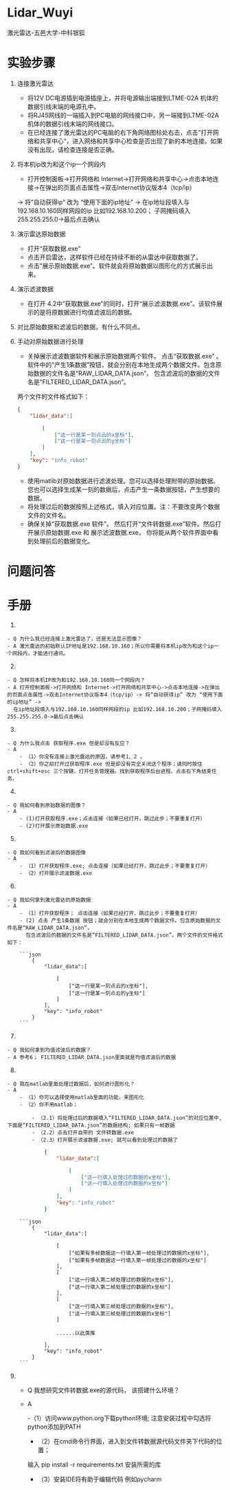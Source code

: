 # Lidar_Wuyi

激光雷达-五邑大学-中科银狐

# 实验步骤

1. 连接激光雷达

    - 将12V DC电源插到电源插座上，并将电源输出端接到LTME-02A 机体的数据引线末端的电源孔中。
    - 将RJ45网线的一端插入到PC电脑的网线接口中，另一端接到LTME-02A 机体的数据引线末端的网线接口。
    - 在已经连接了激光雷达的PC电脑的右下角网络图标处右击，点击”打开网络和共享中心“，进入网络和共享中心检查是否出现了新的本地连接。如果没有出现，请检查连接是否正确。

2. 将本机ip改为和这个ip一个网段内
    - 打开控制面板->打开网络和 Internet->打开网络和共享中心->点击本地连接->在弹出的页面点击属性->双击Internet协议版本4（tcp/ip）

   -> 将“自动获得ip” 改为 “使用下面的ip地址” -> 在ip地址段填入与192.168.10.160同样网段的ip 比如192.168.10.200； 子网掩码填入255.255.255.0->最后点击确认

3. 演示雷达原始数据

    - 打开“获取数据.exe”
    - 点击开启雷达，这样软件已经在持续不断的从雷达中获取数据了。
    - 点击”展示原始数据.exe”。软件就会将原始数据以图形化的方式展示出来。

4. 演示滤波数据

    - 在打开 4.2中”获取数据.exe”的同时，打开“展示滤波数据.exe”。该软件展示的是将原数据进行均值滤波后的数据。

5. 对比原始数据和滤波后的数据，有什么不同点。
6. 手动对原始数据进行处理

    - 关掉展示滤波数据软件和展示原始数据两个软件。 点击“获取数据.exe” 。软件中的“产生1条数据”按钮，就会分别在本地生成两个数据文件。包含原始数据的文件名是“RAW_LIDAR_DATA.json”，
      包含滤波后的数据的文件名是“FILTERED_LIDAR_DATA.json”。

    两个文件的文件格式如下：
    ``` json
    {
        "lidar_data":[

            [
                ["这一行是某一刻点云的x坐标"],
                ["这一行是某一刻点云的y坐标"]
            ]
        ],
        "key": "info_robot"
    }
    ```

    - 使用matlib对原始数据进行滤波处理。您可以选择处理附带的原始数据。您也可以选择生成某一刻的数据后，点击产生一条数据按钮，产生想要的数据。
    - 将处理过后的数据按照上述格式，填入对应位置。注：不要改变两个数据文件的文件名。
    - 确保关掉“获取数据.exe 软件”。 然后打开“文件转数据.exe”软件。然后打开展示原始数据.exe 和 展示滤波数据.exe。 你将能从两个软件界面中看到处理前后的数据变化。

# 问题问答

# 手册

1.

    - Q 为什么我已经连接上激光雷达了，还是无法显示图像？
    - A 激光雷达的初始默认IP地址是192.168.10.160；所以你需要将本机ip改为和这个ip一个网段内，才能进行通讯。

2.

    - Q 怎样将本机IP改为和192.168.10.160同一个网段内？
    - A 打开控制面板->打开网络和 Internet->打开网络和共享中心->点击本地连接->在弹出的页面点击属性->双击Internet协议版本4（tcp/ip）-> 将“自动获得ip” 改为 “使用下面的ip地址” ->
      在ip地址段填入与192.168.10.160同样网段的ip 比如192.168.10.200；子网掩码填入255.255.255.0->最后点击确认

3.

    - Q 为什么我点击 获取程序.exe 但是却没有反应？
    - A
        - （1）你没有连接上激光雷达的原因，请参考1、2 。
        - （2）你之前打开过获取程序.exe 但是却没有完全关闭这个程序；请同时按住 ctrl+shift+esc 三个按键，打开任务管理器。找到获取程序后台进程。点击右下角结束任务。

4.

    - Q 我如何看到原始数据的图像？
    - A
        - (1)打开获取程序.exe；点击连接（如果已经打开，跳过此步；不要重复打开）
        - (2)打开展示原始数据.exe

5.

    - Q 我如何看到滤波后的数据图像
    - A
        - （1）打开获取程序.exe; 点击连接（如果已经打开，跳过此步；不要重复打开）
        - （2）打开展示滤波数据.exe

6.

    - Q 我如何拿到激光雷达的原始数据
    - A
        - （1）打开获取程序； 点击连接（如果已经打开，跳过此步；不要重复打开）
        - (2) 点击 产生1条数据 按钮；就会分别在本地生成两个数据文件。包含原始数据的文件名是“RAW_LIDAR_DATA.json”，
          包含滤波后的数据的文件名是“FILTERED_LIDAR_DATA.json”。两个文件的文件格式如下：

        ```json
            {
                "lidar_data":[
    
                    [
                        ["这一行是某一刻点云的x坐标"],
                        ["这一行是某一刻点云的y坐标"]
                    ]
                ],
                "key": "info_robot"
            }
        ```

7.

    - Q 我如何拿到均值滤波后的数据？
    - A 参考6； FILTERED_LIDAR_DATA.json里面就是均值滤波后的数据

8.

    - Q 我在matlab里面处理过数据后，如何进行图形化？
    - A
        - （1）你可以选择使用matlab里面的功能，来图形化
        - （2）你不用matlab；

            - （2.1）将处理过后的数据填入“FILTERED_LIDAR_DATA.json”的对应位置中, 下面是“FILTERED_LIDAR_DATA.json”的数据结构; 如果只有一帧数据
            - （2.2）点击打开自带的 文件转数据.exe
            - （2.3）打开展示滤波数据.exe; 就可以看到处理过的数据了

``` json
            {
                "lidar_data":[

                    [
                        ["这一行填入处理过的数据的x坐标"],
                        ["这一行填入处理过的数据的x坐标"]
                    ]
                ],
                "key": "info_robot"
            }

```

        ```json
            {
                "lidar_data":[
    
                    [
                        ["如果有多帧数据这一行填入第一帧处理过的数据的x坐标"],
                        ["如果有多帧数据这一行填入第一帧处理过的数据的x坐标"]
                    ],
                    [
                        ["这一行填入第二帧处理过的数据的x坐标"],
                        ["这一行填入第二帧处理过的数据的x坐标"]
                    ],
                    [
                        ["这一行填入第三帧处理过的数据的x坐标"],
                        ["这一行填入第三帧处理过的数据的x坐标"]
                    ]
    
                    ......以此类推
    
                ],
                "key": "info_robot"
            }
        ```

9.
    - Q 我想研究文件转数据.exe的源代码， 该搭建什么环境？
    - A

      -（1）访问www.python.org下载python环境; 注意安装过程中勾选将python添加到PATH

        - （2）在cmd命令行界面，进入到文件转数据源代码文件夹下代码的位置；

      输入 pip install -r requirements.txt 安装所需的库

        - （3）安装IDE将有助于编辑代码 例如pycharm

